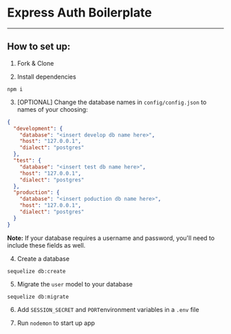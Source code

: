 # Express Auth Boilerplate

---
## How to set up:

1. Fork & Clone

2. Install dependencies
```
npm i
```

3. [OPTIONAL] Change the database names in `config/config.json` to names of your choosing:
```json
{
  "development": {
    "database": "<insert develop db name here>",
    "host": "127.0.0.1",
    "dialect": "postgres"
  },
  "test": {
    "database": "<insert test db name here>",
    "host": "127.0.0.1",
    "dialect": "postgres"
  },
  "production": {
    "database": "<insert poduction db name here>",
    "host": "127.0.0.1",
    "dialect": "postgres"
  }
}
```

**Note:** If your database requires a username and password, you'll need to include these fields as well.

4. Create a database
```
sequelize db:create
```

5. Migrate the `user` model to your database
```
sequelize db:migrate
```

6. Add `SESSION_SECRET` and `PORT`environment variables in a `.env` file

7. Run `nodemon` to start up app